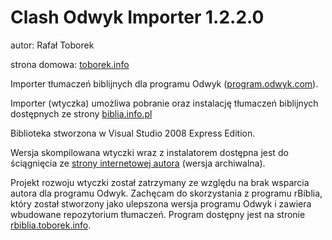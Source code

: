 ﻿Clash Odwyk Importer 1.2.2.0
============================

autor: Rafał Toborek

strona domowa: [toborek.info](http://toborek.info)

Importer tłumaczeń biblijnych dla programu Odwyk ([program.odwyk.com](http://program.odwyk.com)).

Importer (wtyczka) umożliwa pobranie oraz instalację tłumaczeń biblijnych dostępnych ze strony [biblia.info.pl](http://biblia.info.pl)

Biblioteka stworzona w Visual Studio 2008 Express Edition.

Wersja skompilowana wtyczki wraz z instalatorem dostępna jest do ściągnięcia ze [strony internetowej autora](http://api.toborek.info/pobierz/coi121.exe) (wersja archiwalna).

Projekt rozwoju wtyczki został zatrzymany ze względu na brak wsparcia autora dla programu Odwyk. Zachęcam do skorzystania z programu rBiblia, który został stworzony jako ulepszona wersja programu Odwyk i zawiera wbudowane repozytorium tłumaczeń. Program dostępny jest na stronie [rbiblia.toborek.info](http://rbiblia.toborek.info).
